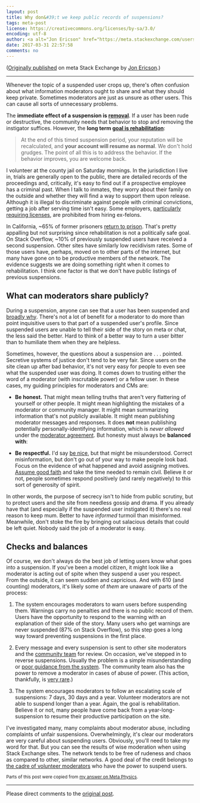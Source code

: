 ```yaml
---
layout: post
title: Why don&#39;t we keep public records of suspensions?
tags: meta-post 
license: https://creativecommons.org/licenses/by-sa/3.0/
encoding: utf-8
author: <a alt="Jon Ericson" href="https://meta.stackexchange.com/users/1438/jon-ericson">Jon Ericson</a>
date: 2017-03-31 22:57:58
comments: no
---
```


([Originally published](https://meta.stackexchange.com/q/293213/1438) on meta Stack Exchange by <a alt="Jon Ericson" href="https://meta.stackexchange.com/users/1438/jon-ericson">Jon Ericson</a>.)

---

Whenever the topic of a suspended user crops up, there's often confusion about what information moderators ought to share and what they should keep private. Sometimes moderators are just as unsure as other users. This can cause all sorts of unnecessary problems. 

The **immediate effect of a suspension is [removal](https://lawcomic.net/guide/?p=133)**. If a user has been rude or destructive, the community needs that behavior to stop and removing the instigator suffices. However, the **long term [goal is rehabilitation](https://stackoverflow.blog/2009/04/a-day-in-the-penalty-box/)**:

> At the end of this timed suspension period, your reputation will be recalculated, and **your account will resume as normal**. We don't hold grudges. The point of all this is to address the behavior. If the behavior improves, you are welcome back.

I volunteer at the county jail on Saturday mornings. In the jurisdiction I live in, trials are generally open to the public, there are detailed records of the proceedings and, critically, it's easy to find out if a prospective employee has a criminal past. When I talk to inmates, they worry about their family on the outside and whether they will find a way to support them upon release. Although it is illegal to discriminate against people with criminal convictions, getting a job after serving time isn't easy. Some employers, [particularly requiring licenses](https://en.wikipedia.org/wiki/Employment_discrimination_against_persons_with_criminal_records_in_the_United_States#Background), are prohibited from hiring ex-felons. 

In California, ~65% of former prisoners [return to prison](https://californiainnocenceproject.org/issues-we-face/recidivism-rates/). That's pretty appalling but not surprising since rehabilitation is not a politically safe goal. On Stack Overflow, ~10% of previously suspended users have received a second suspension. Other sites have similarly low recidivism rates. Some of those users have, perhaps, moved on to other parts of the internet, but many have gone on to be productive members of the network. The evidence suggests we are doing something right when it comes to rehabilitation. I think one factor is that we don't have public listings of previous suspensions.

## What can moderators share publicly? 

During a suspension, anyone can see that a user has been suspended and [broadly why](https://meta.stackexchange.com/questions/23385/avoid-the-streisand-effect-be-clear-about-the-reason-when-suspending-an-accoun). There's not a lot of benefit for a moderator to do more than point inquisitive users to that part of a suspended user's profile. Since suspended users are unable to tell their side of the story on meta or chat, the less said the better. Hard to think of a better way to turn a user bitter than to humiliate them when they are helpless. 

Sometimes, however, the questions about a suspension are . . . pointed. Secretive systems of justice don't tend to be very fair. Since users on the site clean up after bad behavior, it's not very easy for people to even see what the suspended user was doing. It comes down to trusting either the word of a moderator (with inscrutable power) or a fellow user. In these cases, my guiding principles for moderators and CMs are:

* **Be honest.** That might mean telling truths that aren't very flattering of yourself or other people. It might mean highlighting the mistakes of a moderator or community manager. It might mean summarizing information that's not publicly available. It might mean publishing moderator messages and responses. It does **not** mean publishing potentially personally-identifying information, which is _never allowed_ under the [moderator agreement](https://meta.stackexchange.com/legal/moderator-agreement). But honesty must always be **balanced with**:

* **Be respectful.** I'd say [be nice](https://meta.stackexchange.com/help/behavior), but that might be misunderstood. Correct misinformation, but don't go out of your way to make people look bad. Focus on the evidence of what happened and avoid assigning motives. [Assume good faith](https://en.wikipedia.org/wiki/Wikipedia:Assume_good_faith#Dealing_with_bad_faith) and take the time needed to remain civil. Believe it or not, people sometimes respond positively (and rarely negatively) to this sort of generosity of spirit.

In other words, the purpose of secrecy isn't to hide from public scrutiny, but to protect users and the site from needless gossip and drama. If you already have that (and especially if the suspended user instigated it) there's no real reason to keep mum. Better to have _informed_ turmoil than misinformed. Meanwhile, don't stoke the fire by bringing out salacious details that could be left quiet. Nobody said the job of a moderator is easy.

## Checks and balances

Of course, we don't always do the best job of letting users know what goes into a suspension. If you've been a model citizen, it might look like a moderator is acting out of spite when they suspend a user you respect. From the outside, it can seem sudden and capricious. And with 610 (and counting) moderators, it's likely some of _them_ are unaware of parts of the process:

1. The system encourages moderators to warn users before suspending them. Warnings carry no penalties and there is no public record of them. Users have the opportunity to respond to the warning with an explanation of their side of the story. Many users who get warnings are never suspended (87% on Stack Overflow), so this step goes a long way toward preventing suspensions in the first place.

2. Every message and every suspension is sent to other site moderators and the [community team](https://meta.stackexchange.com/questions/99338/who-are-the-community-managers-and-what-do-they-do) for review. On occasion, we've stepped in to reverse suspensions. Usually the problem is a simple misunderstanding or [poor guidance from the system](https://meta.stackoverflow.com/a/288242/1438). The community team also has the power to remove a moderator in cases of abuse of power. (This action, thankfully, is [very rare](https://meta.stackexchange.com/a/269728/1438).)

3. The system encourages moderators to follow an escalating scale of suspensions: 7 days, 30 days and a year. Volunteer moderators are not able to suspend longer than a year. Again, the goal is rehabilitation. Believe it or not, many people have come back from a year-long-suspension to resume their productive participation on the site. 

I've investigated many, many complaints about moderator abuse, including complaints of unfair suspensions. Overwhelmingly, it's clear our moderators are very careful about suspending users. Obviously, you'll need to take my word for that. But you can see the results of wise moderation when using Stack Exchange sites. The network tends to be free of rudeness and chaos as compared to other, similar networks. A good deal of the credit belongs to [the cadre of volunteer moderators](https://stackexchange.com/about/moderators) who have the power to suspend users.

<sub>Parts of this post were copied from [my answer on Meta Physics](https://physics.meta.stackexchange.com/a/9670/9426).</sub>

---

Please direct comments to the [original post](https://meta.stackexchange.com/q/293213/1438).

